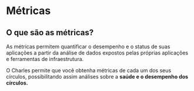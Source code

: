 # Métricas

## O que são as métricas?

As métricas permitem quantificar o desempenho e o status de suas aplicações a partir da análise de dados expostos pelas próprias aplicações e ferramentas de infraestrutura. 

O Charles permite que você obtenha métricas de cada um dos seus círculos, possibilitando assim análises sobre a **saúde e o desempenho dos círculos.** 

